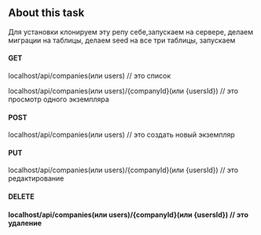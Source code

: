 ## About this task

Для установки клонируем эту репу себе,запускаем на сервере, делаем миграции на таблицы, делаем seed на все три таблицы, запускаем  
<h4>GET</h4>
    <p>localhost/api/companies(или users) // это список</p>
<p>localhost/api/companies(или users)/{companyId}(или {usersId})  // это просмотр одного экземпляра</p>
<h4>POST</h4>
<p>localhost/api/companies(или users) // это создать новый экземпляр</p>
<h4>PUT</h4>
<p>localhost/api/companies(или users)/{companyId}(или {usersId})  // это редактирование</p>
<h4>DELETE<h4>
<p>localhost/api/companies(или users)/{companyId}(или {usersId})  // это удаление</p>

